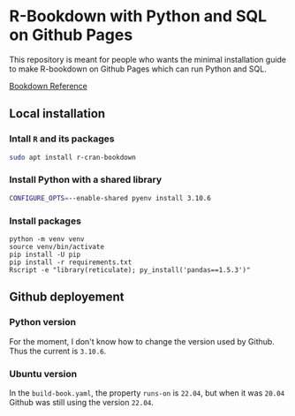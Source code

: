 # R-Bookdown with Python and SQL on Github Pages

This repository is meant for people who wants the minimal installation guide to make R-bookdown on Github Pages which can run Python and SQL.

[Bookdown Reference](https://bookdown.org/yihui/bookdown/)

## Local installation

### Intall `R` and its packages

```bash
sudo apt install r-cran-bookdown
```

### Install Python with a shared library

```bash
CONFIGURE_OPTS=--enable-shared pyenv install 3.10.6
```

### Install packages

```
python -m venv venv
source venv/bin/activate
pip install -U pip
pip install -r requirements.txt
Rscript -e "library(reticulate); py_install('pandas==1.5.3')"
```

## Github deployement

### Python version

For the moment, I don't know how to change the version used by Github.
Thus the current is `3.10.6`.


### Ubuntu version

In the `build-book.yaml`, the property `runs-on` is `22.04`, but when it was `20.04` Github was still using the version `22.04`.
